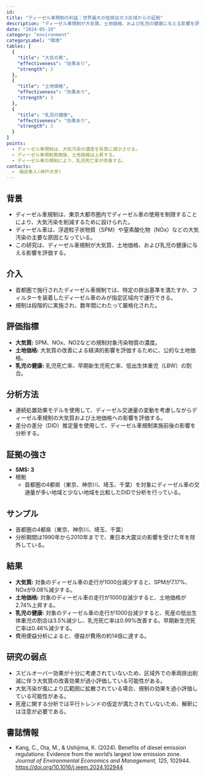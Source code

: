 ```yaml
---
id: 
title: "ディーゼル車規制の利益：世界最大の低排出ガス区域からの証拠"
description: "ディーゼル車規制が大気質、土地価格、および乳児の健康に与える影響を評価する研究"
date: "2024-05-19"
category: "environment"
categoryLabel: "環境"
tables: [
  {
    "title": "大気の質",
    "effectiveness": "効果あり",
    "strength": 3
  },
  {
    "title": "土地価格",
    "effectiveness": "効果あり",
    "strength": 3
  },
  {
    "title": "乳児の健康",
    "effectiveness": "効果あり",
    "strength": 3
  }
]
points:
  - ディーゼル車規制は、大気汚染の濃度を有意に減少させる。
  - ディーゼル車規制実施後、土地価格は上昇する。
  - ディーゼル車の規制により、乳児死亡率が改善する。
contacts:
  -　梅谷隼人(神戸大学)
---
```



## 背景
- ディーゼル車規制は、東京大都市圏内でディーゼル車の使用を制限することにより、大気汚染を削減するために設けられた。
- ディーゼル車は、浮遊粒子状物質（SPM）や窒素酸化物（NOx）などの大気汚染の主要な原因となっている。
- この研究は、ディーゼル車規制が大気質、土地価格、および乳児の健康に与える影響を評価する。


## 介入
- 首都圏で施行されたディーゼル車規制では、特定の排出基準を満たすか、フィルターを装着したディーゼル車のみが指定区域内で運行できる。
- 規制は段階的に実施され、数年間にわたって厳格化された。


## 評価指標
- **大気質:** SPM、NOx、NO2などの規制対象汚染物質の濃度。
- **土地価格:** 大気質の改善による経済的影響を評価するために、公的な土地価格。
- **乳児の健康:** 乳児死亡率、早期新生児死亡率、低出生体重児（LBW）の割合。


## 分析方法
- 連続処置効果モデルを使用して、ディーゼル交通量の変動を考慮しながらディーゼル車規制の大気質および土地価格への影響を評価する。
- 差分の差分（DID）推定量を使用して、ディーゼル車規制実施前後の影響を分析する。


## 証拠の強さ
- **SMS: 3**
- 根拠
  - 首都圏の4都県（東京、神奈川、埼玉、千葉）を対象にディーゼル車の交通量が多い地域と少ない地域を比較したDIDで分析を行っている。


## サンプル
- 首都圏の4都県（東京、神奈川、埼玉、千葉）
- 分析期間は1990年から2010年までで、東日本大震災の影響を受けた年を除外している。


## 結果
- **大気質:** 対象のディーゼル車の走行が1000台減少すると、SPMが7.17%、NOxが9.08%減少する。
- **土地価格:** 対象のディーゼル車の走行が1000台減少すると、土地価格が2.74%上昇する。
- **乳児の健康:** 対象のディーゼル車の走行が1000台減少すると、死産の低出生体重児の割合は3.5%減少し、乳児死亡率は0.99%改善する。早期新生児死亡率は0.46%減少する。
- 費用便益分析によると、便益が費用の約14倍に達する。


## 研究の弱点
- スピルオーバー効果が十分に考慮されていないため、区域外での車両排出削減に伴う大気質の改善効果が過小評価している可能性がある。
- 大気汚染が風により広範囲に拡散されている場合、規制の効果を過小評価している可能性がある。
- 死産に関する分析では平行トレンドの仮定が満たされていないため、解釈には注意が必要である。


## 書誌情報
- Kang, C., Ota, M., & Ushijima, K. (2024). Benefits of diesel emission regulations: Evidence from the world’s largest low emission zone. *Journal of Environmental Economics and Management, 125*, 102944. https://doi.org/10.1016/j.jeem.2024.102944